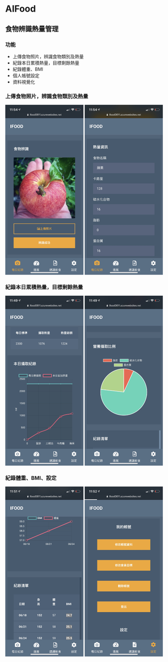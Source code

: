 # AIFood 
## 食物辨識熱量管理
### 功能
- 上傳食物照片，辨識食物類別及熱量
- 紀錄本日累積熱量，目標剩餘熱量
- 紀錄體重、BMI
- 個人帳號設定
- 資料視覺化
### 上傳食物照片，辨識食物類別及熱量
<img src="https://github.com/npcenthusiasm/AIFood/blob/master/ifood001.jpg" width=49%/> <img src="https://github.com/npcenthusiasm/AIFood/blob/master/ifood002.jpg" width=49%/>
### 紀錄本日累積熱量，目標剩餘熱量
<img src="https://github.com/npcenthusiasm/AIFood/blob/master/ifood004.jpg" width=49%/> <img src="https://github.com/npcenthusiasm/AIFood/blob/master/ifood005.jpg" width=49%/>
### 紀錄體重、BMI、設定
<img src="https://github.com/npcenthusiasm/AIFood/blob/master/ifood006.jpg" width=49%/> <img src="https://github.com/npcenthusiasm/AIFood/blob/master/ifood007.jpg" width=49%/>
